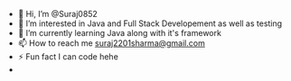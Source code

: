 - 👋 Hi, I’m @Suraj0852
- 👀 I’m interested in Java and Full Stack Developement as well as testing
- 🌱 I’m currently learning Java along with it's framework 
- 📫 How to reach me suraj2201sharma@gmail.com
- ⚡ Fun fact I can code hehe
- 
<!---
Suraj0852/Suraj0852 is a ✨ special ✨ repository because its `README.md` (this file) appears on your GitHub profile.
You can click the Preview link to take a look at your changes.
--->
